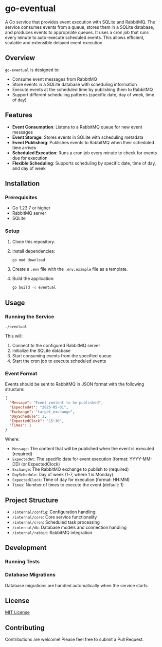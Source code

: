 # go-eventual

A Go service that provides event execution with SQLite and RabbitMQ. The service consumes events from a queue, stores them in a SQLite database, and produces events to appropriate queues. It uses a cron job that runs every minute to auto-execute scheduled events. This allows efficient, scalable and extensible delayed event execution.

## Overview

`go-eventual` is designed to:
- Consume event messages from RabbitMQ
- Store events in a SQLite database with scheduling information
- Execute events at the scheduled time by publishing them to RabbitMQ
- Support different scheduling patterns (specific date, day of week, time of day)

## Features

- **Event Consumption**: Listens to a RabbitMQ queue for new event messages
- **Event Storage**: Stores events in SQLite with scheduling metadata
- **Event Publishing**: Publishes events to RabbitMQ when their scheduled time arrives
- **Scheduled Execution**: Runs a cron job every minute to check for events due for execution
- **Flexible Scheduling**: Supports scheduling by specific date, time of day, and day of week

## Installation

### Prerequisites

- Go 1.23.7 or higher
- RabbitMQ server
- SQLite

### Setup

1. Clone this repository.

2. Install dependencies:
   ```bash
   go mod download
   ```

3. Create a `.env` file with the `.env.example` file as a template.

4. Build the application:
   ```bash
   go build -o eventual
   ```

## Usage

### Running the Service

```bash
./eventual
```

This will:
1. Connect to the configured RabbitMQ server
2. Initialize the SQLite database
3. Start consuming events from the specified queue
4. Start the cron job to execute scheduled events

### Event Format

Events should be sent to RabbitMQ in JSON format with the following structure:

```json
{
  "Message": "Event content to be published",
  "ExpectedAt": "2025-05-01",
  "Exchange": "target_exchange",
  "DaySchedule": 1,
  "ExpectedClock": "15:30",
  "Times": 1
}
```

Where:
- `Message`: The content that will be published when the event is executed (required)
- `ExpectedAt`: The specific date for event execution (format: YYYY-MM-DD) (or ExpectedClock)
- `Exchange`: The RabbitMQ exchange to publish to (required)
- `DaySchedule`: Day of week (1-7, where 1 is Monday)
- `ExpectedClock`: Time of day for execution (format: HH:MM)
- `Times`: Number of times to execute the event (default: 1)

## Project Structure

- `/internal/config`: Configuration handling
- `/internal/core`: Core service functionality
- `/internal/cron`: Scheduled task processing
- `/internal/db`: Database models and connection handling
- `/internal/rabbit`: RabbitMQ integration

## Development

### Running Tests

### Database Migrations

Database migrations are handled automatically when the service starts.

## License

[MIT License](LICENSE)

## Contributing

Contributions are welcome! Please feel free to submit a Pull Request.
